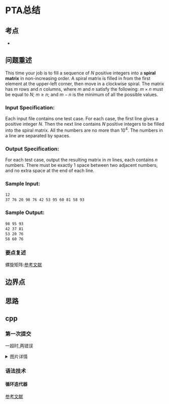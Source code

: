 # PTA总结
## 考点
+ 


## 问题重述
This time your job is to fill a sequence of $N$ positive integers into a **spiral matrix** in non-increasing order. A spiral matrix is filled in from the first element at the upper-left corner, then move in a clockwise spiral. The matrix has $m$ rows and $n$ columns, where $m$ and $n$ satisfy the following: $m\times n$ must be equal to $N$; $m\ge n$; and $m-n$ is the minimum of all the possible values.

### Input Specification:

Each input file contains one test case. For each case, the first line gives a positive integer $N$. Then the next line contains $N$ positive integers to be filled into the spiral matrix. All the numbers are no more than $10^4$. The numbers in a line are separated by spaces.

### Output Specification:

For each test case, output the resulting matrix in $m$ lines, each contains $n$ numbers. There must be exactly 1 space between two adjacent numbers, and no extra space at the end of each line.

### Sample Input:

```
12
37 76 20 98 76 42 53 95 60 81 58 93
```

### Sample Output:

```
98 95 93
42 37 81
53 20 76
58 60 76
```

### 要点复述
螺旋矩阵:[参考文献](https://www.cnblogs.com/grandyang/p/4362675.html)

## 边界点

## 思路

## cpp

### 第一次提交
一超时,两错误
<details><summary>图片详情</summary><img src="https://raw.githubusercontent.com/ednow/cloudimg/main/githubio/20210908214520.png" alt="找不到图片(Image not found)" onerror="this.onerror=null;this.src='https://gitee.com/ednow/cloudimg/raw/main/githubio/20210908214520.png';" /></details>


### 语法技术
#### 循环迭代器
[参考文献](https://stackoverflow.com/questions/2616643/is-there-a-standard-cyclic-iterator-in-c)